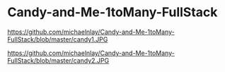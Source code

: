 # Candy-and-Me-1toMany-FullStack

https://github.com/michaelnlay/Candy-and-Me-1toMany-FullStack/blob/master/candy1.JPG

https://github.com/michaelnlay/Candy-and-Me-1toMany-FullStack/blob/master/candy2.JPG

